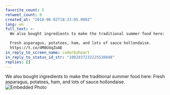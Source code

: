 ```yaml
---
favorite_count: 5
retweet_count: 0
created_at: "2018-06-02T18:33:05.000Z"
lang: en
full_text: >-
  We also bought ingredients to make the traditional summer food here: 

  Fresh asparagus, potatoes, ham, and lots of sauce hollondaise.
  https://t.co/dM8U4qZoAE
in_reply_to_screen_name: coderbyheart
in_reply_to_status_id_str: "1002837232225538048"
replies: []
---
```


We also bought ingredients to make the traditional summer food here: Fresh
asparagus, potatoes, ham, and lots of sauce hollondaise.
![Embedded Photo](https://twitter-media-coderbyheart.s3.eu-north-1.amazonaws.com/1002981446087307265-DetOSV5WkAAn9r6.jpg)
